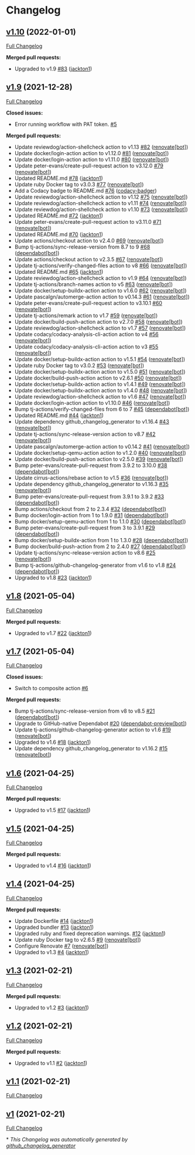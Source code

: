 # Changelog

## [v1.10](https://github.com/tj-actions/github-changelog-generator/tree/v1.10) (2022-01-01)

[Full Changelog](https://github.com/tj-actions/github-changelog-generator/compare/v1.9...v1.10)

**Merged pull requests:**

- Upgraded to v1.9 [\#83](https://github.com/tj-actions/github-changelog-generator/pull/83) ([jackton1](https://github.com/jackton1))

## [v1.9](https://github.com/tj-actions/github-changelog-generator/tree/v1.9) (2021-12-28)

[Full Changelog](https://github.com/tj-actions/github-changelog-generator/compare/v1.8...v1.9)

**Closed issues:**

- Error running workflow with PAT token. [\#5](https://github.com/tj-actions/github-changelog-generator/issues/5)

**Merged pull requests:**

- Update reviewdog/action-shellcheck action to v1.13 [\#82](https://github.com/tj-actions/github-changelog-generator/pull/82) ([renovate[bot]](https://github.com/apps/renovate))
- Update docker/login-action action to v1.12.0 [\#81](https://github.com/tj-actions/github-changelog-generator/pull/81) ([renovate[bot]](https://github.com/apps/renovate))
- Update docker/login-action action to v1.11.0 [\#80](https://github.com/tj-actions/github-changelog-generator/pull/80) ([renovate[bot]](https://github.com/apps/renovate))
- Update peter-evans/create-pull-request action to v3.12.0 [\#79](https://github.com/tj-actions/github-changelog-generator/pull/79) ([renovate[bot]](https://github.com/apps/renovate))
- Updated README.md [\#78](https://github.com/tj-actions/github-changelog-generator/pull/78) ([jackton1](https://github.com/jackton1))
- Update ruby Docker tag to v3.0.3 [\#77](https://github.com/tj-actions/github-changelog-generator/pull/77) ([renovate[bot]](https://github.com/apps/renovate))
- Add a Codacy badge to README.md [\#76](https://github.com/tj-actions/github-changelog-generator/pull/76) ([codacy-badger](https://github.com/codacy-badger))
- Update reviewdog/action-shellcheck action to v1.12 [\#75](https://github.com/tj-actions/github-changelog-generator/pull/75) ([renovate[bot]](https://github.com/apps/renovate))
- Update reviewdog/action-shellcheck action to v1.11 [\#74](https://github.com/tj-actions/github-changelog-generator/pull/74) ([renovate[bot]](https://github.com/apps/renovate))
- Update reviewdog/action-shellcheck action to v1.10 [\#73](https://github.com/tj-actions/github-changelog-generator/pull/73) ([renovate[bot]](https://github.com/apps/renovate))
- Updated README.md [\#72](https://github.com/tj-actions/github-changelog-generator/pull/72) ([jackton1](https://github.com/jackton1))
- Update peter-evans/create-pull-request action to v3.11.0 [\#71](https://github.com/tj-actions/github-changelog-generator/pull/71) ([renovate[bot]](https://github.com/apps/renovate))
- Updated README.md [\#70](https://github.com/tj-actions/github-changelog-generator/pull/70) ([jackton1](https://github.com/jackton1))
- Update actions/checkout action to v2.4.0 [\#69](https://github.com/tj-actions/github-changelog-generator/pull/69) ([renovate[bot]](https://github.com/apps/renovate))
- Bump tj-actions/sync-release-version from 8.7 to 9 [\#68](https://github.com/tj-actions/github-changelog-generator/pull/68) ([dependabot[bot]](https://github.com/apps/dependabot))
- Update actions/checkout action to v2.3.5 [\#67](https://github.com/tj-actions/github-changelog-generator/pull/67) ([renovate[bot]](https://github.com/apps/renovate))
- Update tj-actions/verify-changed-files action to v8 [\#66](https://github.com/tj-actions/github-changelog-generator/pull/66) ([renovate[bot]](https://github.com/apps/renovate))
- Updated README.md [\#65](https://github.com/tj-actions/github-changelog-generator/pull/65) ([jackton1](https://github.com/jackton1))
- Update reviewdog/action-shellcheck action to v1.9 [\#64](https://github.com/tj-actions/github-changelog-generator/pull/64) ([renovate[bot]](https://github.com/apps/renovate))
- Update tj-actions/branch-names action to v5 [\#63](https://github.com/tj-actions/github-changelog-generator/pull/63) ([renovate[bot]](https://github.com/apps/renovate))
- Update docker/setup-buildx-action action to v1.6.0 [\#62](https://github.com/tj-actions/github-changelog-generator/pull/62) ([renovate[bot]](https://github.com/apps/renovate))
- Update pascalgn/automerge-action action to v0.14.3 [\#61](https://github.com/tj-actions/github-changelog-generator/pull/61) ([renovate[bot]](https://github.com/apps/renovate))
- Update peter-evans/create-pull-request action to v3.10.1 [\#60](https://github.com/tj-actions/github-changelog-generator/pull/60) ([renovate[bot]](https://github.com/apps/renovate))
- Update tj-actions/remark action to v1.7 [\#59](https://github.com/tj-actions/github-changelog-generator/pull/59) ([renovate[bot]](https://github.com/apps/renovate))
- Update docker/build-push-action action to v2.7.0 [\#58](https://github.com/tj-actions/github-changelog-generator/pull/58) ([renovate[bot]](https://github.com/apps/renovate))
- Update reviewdog/action-shellcheck action to v1.7 [\#57](https://github.com/tj-actions/github-changelog-generator/pull/57) ([renovate[bot]](https://github.com/apps/renovate))
- Update codacy/codacy-analysis-cli-action action to v4 [\#56](https://github.com/tj-actions/github-changelog-generator/pull/56) ([renovate[bot]](https://github.com/apps/renovate))
- Update codacy/codacy-analysis-cli-action action to v3 [\#55](https://github.com/tj-actions/github-changelog-generator/pull/55) ([renovate[bot]](https://github.com/apps/renovate))
- Update docker/setup-buildx-action action to v1.5.1 [\#54](https://github.com/tj-actions/github-changelog-generator/pull/54) ([renovate[bot]](https://github.com/apps/renovate))
- Update ruby Docker tag to v3.0.2 [\#53](https://github.com/tj-actions/github-changelog-generator/pull/53) ([renovate[bot]](https://github.com/apps/renovate))
- Update docker/setup-buildx-action action to v1.5.0 [\#51](https://github.com/tj-actions/github-changelog-generator/pull/51) ([renovate[bot]](https://github.com/apps/renovate))
- Update docker/build-push-action action to v2.6.1 [\#50](https://github.com/tj-actions/github-changelog-generator/pull/50) ([renovate[bot]](https://github.com/apps/renovate))
- Update docker/setup-buildx-action action to v1.4.1 [\#49](https://github.com/tj-actions/github-changelog-generator/pull/49) ([renovate[bot]](https://github.com/apps/renovate))
- Update docker/setup-buildx-action action to v1.4.0 [\#48](https://github.com/tj-actions/github-changelog-generator/pull/48) ([renovate[bot]](https://github.com/apps/renovate))
- Update reviewdog/action-shellcheck action to v1.6 [\#47](https://github.com/tj-actions/github-changelog-generator/pull/47) ([renovate[bot]](https://github.com/apps/renovate))
- Update docker/login-action action to v1.10.0 [\#46](https://github.com/tj-actions/github-changelog-generator/pull/46) ([renovate[bot]](https://github.com/apps/renovate))
- Bump tj-actions/verify-changed-files from 6 to 7 [\#45](https://github.com/tj-actions/github-changelog-generator/pull/45) ([dependabot[bot]](https://github.com/apps/dependabot))
- Updated README.md [\#44](https://github.com/tj-actions/github-changelog-generator/pull/44) ([jackton1](https://github.com/jackton1))
- Update dependency github\_changelog\_generator to v1.16.4 [\#43](https://github.com/tj-actions/github-changelog-generator/pull/43) ([renovate[bot]](https://github.com/apps/renovate))
- Update tj-actions/sync-release-version action to v8.7 [\#42](https://github.com/tj-actions/github-changelog-generator/pull/42) ([renovate[bot]](https://github.com/apps/renovate))
- Update pascalgn/automerge-action action to v0.14.2 [\#41](https://github.com/tj-actions/github-changelog-generator/pull/41) ([renovate[bot]](https://github.com/apps/renovate))
- Update docker/setup-qemu-action action to v1.2.0 [\#40](https://github.com/tj-actions/github-changelog-generator/pull/40) ([renovate[bot]](https://github.com/apps/renovate))
- Update docker/build-push-action action to v2.5.0 [\#39](https://github.com/tj-actions/github-changelog-generator/pull/39) ([renovate[bot]](https://github.com/apps/renovate))
- Bump peter-evans/create-pull-request from 3.9.2 to 3.10.0 [\#38](https://github.com/tj-actions/github-changelog-generator/pull/38) ([dependabot[bot]](https://github.com/apps/dependabot))
- Update cirrus-actions/rebase action to v1.5 [\#36](https://github.com/tj-actions/github-changelog-generator/pull/36) ([renovate[bot]](https://github.com/apps/renovate))
- Update dependency github\_changelog\_generator to v1.16.3 [\#35](https://github.com/tj-actions/github-changelog-generator/pull/35) ([renovate[bot]](https://github.com/apps/renovate))
- Bump peter-evans/create-pull-request from 3.9.1 to 3.9.2 [\#33](https://github.com/tj-actions/github-changelog-generator/pull/33) ([dependabot[bot]](https://github.com/apps/dependabot))
- Bump actions/checkout from 2 to 2.3.4 [\#32](https://github.com/tj-actions/github-changelog-generator/pull/32) ([dependabot[bot]](https://github.com/apps/dependabot))
- Bump docker/login-action from 1 to 1.9.0 [\#31](https://github.com/tj-actions/github-changelog-generator/pull/31) ([dependabot[bot]](https://github.com/apps/dependabot))
- Bump docker/setup-qemu-action from 1 to 1.1.0 [\#30](https://github.com/tj-actions/github-changelog-generator/pull/30) ([dependabot[bot]](https://github.com/apps/dependabot))
- Bump peter-evans/create-pull-request from 3 to 3.9.1 [\#29](https://github.com/tj-actions/github-changelog-generator/pull/29) ([dependabot[bot]](https://github.com/apps/dependabot))
- Bump docker/setup-buildx-action from 1 to 1.3.0 [\#28](https://github.com/tj-actions/github-changelog-generator/pull/28) ([dependabot[bot]](https://github.com/apps/dependabot))
- Bump docker/build-push-action from 2 to 2.4.0 [\#27](https://github.com/tj-actions/github-changelog-generator/pull/27) ([dependabot[bot]](https://github.com/apps/dependabot))
- Update tj-actions/sync-release-version action to v8.6 [\#25](https://github.com/tj-actions/github-changelog-generator/pull/25) ([renovate[bot]](https://github.com/apps/renovate))
- Bump tj-actions/github-changelog-generator from v1.6 to v1.8 [\#24](https://github.com/tj-actions/github-changelog-generator/pull/24) ([dependabot[bot]](https://github.com/apps/dependabot))
- Upgraded to v1.8 [\#23](https://github.com/tj-actions/github-changelog-generator/pull/23) ([jackton1](https://github.com/jackton1))

## [v1.8](https://github.com/tj-actions/github-changelog-generator/tree/v1.8) (2021-05-04)

[Full Changelog](https://github.com/tj-actions/github-changelog-generator/compare/v1.7...v1.8)

**Merged pull requests:**

- Upgraded to v1.7 [\#22](https://github.com/tj-actions/github-changelog-generator/pull/22) ([jackton1](https://github.com/jackton1))

## [v1.7](https://github.com/tj-actions/github-changelog-generator/tree/v1.7) (2021-05-04)

[Full Changelog](https://github.com/tj-actions/github-changelog-generator/compare/v1.6...v1.7)

**Closed issues:**

- Switch to composite action [\#6](https://github.com/tj-actions/github-changelog-generator/issues/6)

**Merged pull requests:**

- Bump tj-actions/sync-release-version from v8 to v8.5 [\#21](https://github.com/tj-actions/github-changelog-generator/pull/21) ([dependabot[bot]](https://github.com/apps/dependabot))
- Upgrade to GitHub-native Dependabot [\#20](https://github.com/tj-actions/github-changelog-generator/pull/20) ([dependabot-preview[bot]](https://github.com/apps/dependabot-preview))
- Update tj-actions/github-changelog-generator action to v1.6 [\#19](https://github.com/tj-actions/github-changelog-generator/pull/19) ([renovate[bot]](https://github.com/apps/renovate))
- Upgraded to v1.6 [\#18](https://github.com/tj-actions/github-changelog-generator/pull/18) ([jackton1](https://github.com/jackton1))
- Update dependency github\_changelog\_generator to v1.16.2 [\#15](https://github.com/tj-actions/github-changelog-generator/pull/15) ([renovate[bot]](https://github.com/apps/renovate))

## [v1.6](https://github.com/tj-actions/github-changelog-generator/tree/v1.6) (2021-04-25)

[Full Changelog](https://github.com/tj-actions/github-changelog-generator/compare/v1.5...v1.6)

**Merged pull requests:**

- Upgraded to v1.5 [\#17](https://github.com/tj-actions/github-changelog-generator/pull/17) ([jackton1](https://github.com/jackton1))

## [v1.5](https://github.com/tj-actions/github-changelog-generator/tree/v1.5) (2021-04-25)

[Full Changelog](https://github.com/tj-actions/github-changelog-generator/compare/v1.4...v1.5)

**Merged pull requests:**

- Upgraded to v1.4 [\#16](https://github.com/tj-actions/github-changelog-generator/pull/16) ([jackton1](https://github.com/jackton1))

## [v1.4](https://github.com/tj-actions/github-changelog-generator/tree/v1.4) (2021-04-25)

[Full Changelog](https://github.com/tj-actions/github-changelog-generator/compare/v1.3...v1.4)

**Merged pull requests:**

- Update Dockerfile [\#14](https://github.com/tj-actions/github-changelog-generator/pull/14) ([jackton1](https://github.com/jackton1))
- Upgraded bundler [\#13](https://github.com/tj-actions/github-changelog-generator/pull/13) ([jackton1](https://github.com/jackton1))
- Upgraded ruby and fixed deprecation warnings. [\#12](https://github.com/tj-actions/github-changelog-generator/pull/12) ([jackton1](https://github.com/jackton1))
- Update ruby Docker tag to v2.6.5 [\#9](https://github.com/tj-actions/github-changelog-generator/pull/9) ([renovate[bot]](https://github.com/apps/renovate))
- Configure Renovate [\#7](https://github.com/tj-actions/github-changelog-generator/pull/7) ([renovate[bot]](https://github.com/apps/renovate))
- Upgraded to v1.3 [\#4](https://github.com/tj-actions/github-changelog-generator/pull/4) ([jackton1](https://github.com/jackton1))

## [v1.3](https://github.com/tj-actions/github-changelog-generator/tree/v1.3) (2021-02-21)

[Full Changelog](https://github.com/tj-actions/github-changelog-generator/compare/v1.2...v1.3)

**Merged pull requests:**

- Upgraded to v1.2 [\#3](https://github.com/tj-actions/github-changelog-generator/pull/3) ([jackton1](https://github.com/jackton1))

## [v1.2](https://github.com/tj-actions/github-changelog-generator/tree/v1.2) (2021-02-21)

[Full Changelog](https://github.com/tj-actions/github-changelog-generator/compare/v1.1...v1.2)

**Merged pull requests:**

- Upgraded to v1.1 [\#2](https://github.com/tj-actions/github-changelog-generator/pull/2) ([jackton1](https://github.com/jackton1))

## [v1.1](https://github.com/tj-actions/github-changelog-generator/tree/v1.1) (2021-02-21)

[Full Changelog](https://github.com/tj-actions/github-changelog-generator/compare/v1...v1.1)

## [v1](https://github.com/tj-actions/github-changelog-generator/tree/v1) (2021-02-21)

[Full Changelog](https://github.com/tj-actions/github-changelog-generator/compare/ffa35139b8f946ad67197790e00444a93424428f...v1)



\* *This Changelog was automatically generated by [github_changelog_generator](https://github.com/github-changelog-generator/github-changelog-generator)*
